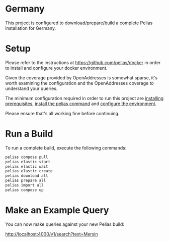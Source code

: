 # Germany

This project is configured to download/prepare/build a complete Pelias installation for Germany.

# Setup

Please refer to the instructions at <https://github.com/pelias/docker> in order to install and configure your docker environment.

Given the coverage provided by OpenAddresses is somewhat sparse, it's worth examining the configuration and the OpenAddresses coverage to understand your queries.  

The minimum configuration required in order to run this project are [installing prerequisites](https://github.com/pelias/docker#prerequisites), [install the pelias command](https://github.com/pelias/docker#installing-the-pelias-command) and [configure the environment](https://github.com/pelias/docker#configure-environment).

Please ensure that's all working fine before continuing.

# Run a Build

To run a complete build, execute the following commands:

```bash
pelias compose pull
pelias elastic start
pelias elastic wait
pelias elastic create
pelias download all
pelias prepare all
pelias import all
pelias compose up
```

# Make an Example Query

You can now make queries against your new Pelias build:

<http://localhost:4000/v1/search?text=Mersin>
